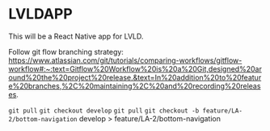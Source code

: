 # LVLDAPP

This will be a React Native app for LVLD.

Follow git flow branching strategy: https://www.atlassian.com/git/tutorials/comparing-workflows/gitflow-workflow#:~:text=Gitflow%20Workflow%20is%20a%20Git,designed%20around%20the%20project%20release.&text=In%20addition%20to%20feature%20branches,%2C%20maintaining%2C%20and%20recording%20releases.

`git pull`
`git checkout develop`
`git pull`
`git checkout -b feature/LA-2/bottom-navigation`
develop > feature/LA-2/bottom-navigation
